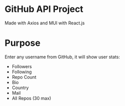 # GitHub API Project
Made with Axios and MUI with React.js

# Purpose
Enter any username from GitHub, it will show user stats:

* Followers
* Following
* Repo Count
* Bio
* Country
* Mail
* All Repos (30 max)